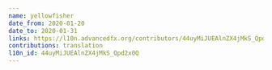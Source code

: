 ```yaml
---
name: yellowfisher
date_from: 2020-01-20
date_to: 2020-01-31
links: https://l10n.advancedfx.org/contributors/44uyMiJUEAlnZX4jMkS_Qpd2x0Q/
contributions: translation
l10n_id: 44uyMiJUEAlnZX4jMkS_Qpd2x0Q
---
```


